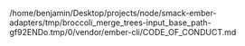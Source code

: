 /home/benjamin/Desktop/projects/node/smack-ember-adapters/tmp/broccoli_merge_trees-input_base_path-gf92ENDo.tmp/0/vendor/ember-cli/CODE_OF_CONDUCT.md